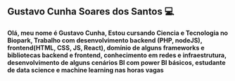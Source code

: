 ## Gustavo Cunha Soares dos Santos 💻

#### Olá, meu nome é Gustavo Cunha, Estou cursando Ciencia e Tecnologia no Biopark, Trabalho com desenvolvimento backend (PHP, nodeJS), frontend(HTML, CSS, JS, React), domínio de alguns frameworks e bibliotecas backend e frontend, conhecimento em redes e infraestrutura, desenvolvimento de alguns cenários BI com power BI básicos, estudante de data science e machine learning nas horas vagas
